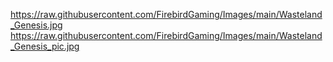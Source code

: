 https://raw.githubusercontent.com/FirebirdGaming/Images/main/Wasteland_Genesis.jpg
https://raw.githubusercontent.com/FirebirdGaming/Images/main/Wasteland_Genesis_pic.jpg
